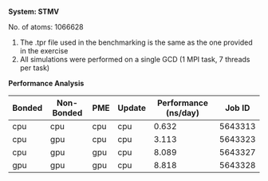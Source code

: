 **System: STMV**

No. of atoms: 1066628

1. The .tpr file used in the benchmarking is the same as the one provided in the exercise
2. All simulations were performed on a single GCD (1 MPI task, 7 threads per task)

**Performance Analysis**

| Bonded | Non-Bonded |   PME   |   Update  |  Performance (ns/day) | Job ID  |
| -------|------------|---------|-----------|-----------------------|---------|
|  cpu   |    cpu     |   cpu   |    cpu    |     0.632             | 5643313 |
|  cpu   |    gpu     |   cpu   |    cpu    |     3.113             | 5643323 |
|  cpu   |    gpu     |   gpu   |    cpu    |     8.089             | 5643327 |
|  gpu   |    gpu     |   gpu   |    cpu    |     8.818             | 5643328 |
